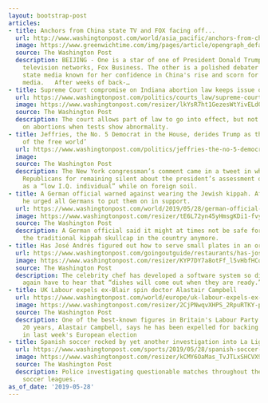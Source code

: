 ```yaml
---
layout: bootstrap-post
articles:
- title: Anchors from China state TV and FOX facing off...
  url: http://www.washingtonpost.com/world/asia_pacific/anchors-from-chinas-state-tv-and-fox-are-facing-off/2019/05/28/e7c041d2-8131-11e9-9a67-a687ca99fb3d_story.html
  image: https://www.greenwichtime.com/img/pages/article/opengraph_default.jpg
  source: The Washington Post
  description: BEIJING - One is a star of one of President Donald Trump's favorite
    television networks, Fox Business. The other is a polished debater on Chinese
    state media known for her confidence in China's rise and scorn for "biased" Western
    media.   After weeks of back-…
- title: Supreme Court compromise on Indiana abortion law keeps issue off its docket
  url: https://www.washingtonpost.com/politics/courts_law/supreme-court-compromise-on-indiana-abortion-law-keeps-issue-off-its-docket/2019/05/28/18636792-814b-11e9-933d-7501070ee669_story.html
  image: https://www.washingtonpost.com/resizer/lkYsR7ht1GezesWtYivELd0DwRQ=/1484x0/arc-anglerfish-washpost-prod-washpost.s3.amazonaws.com/public/VCIETEEX5YI6PAXE6EDW63LBKI.jpg
  source: The Washington Post
  description: The court allows part of law to go into effect, but not the prohibition
    on abortions when tests show abnormality.
- title: Jeffries, the No. 5 Democrat in the House, derides Trump as the ‘fake leader
    of the free world’
  url: https://www.washingtonpost.com/politics/jeffries-the-no-5-democrat-in-the-house-derides-trump-as-the-fake-leader-of-the-free-world/2019/05/28/95934502-8146-11e9-933d-7501070ee669_story.html
  image: 
  source: The Washington Post
  description: The New York congressman’s comment came in a tweet in which he criticized
    Republicans for remaining silent about the president’s assessment of Joe Biden
    as a “low I.Q. individual” while on foreign soil.
- title: A German official warned against wearing the Jewish kippah. After backlash,
    he urged all Germans to put them on in support.
  url: https://www.washingtonpost.com/world/2019/05/28/german-official-warned-against-wearing-jewish-kippah-after-backlash-he-urged-all-germans-put-them-support/
  image: https://www.washingtonpost.com/resizer/tE6L72yn45yHmsgKDi1-fvy-99A=/1484x0/arc-anglerfish-washpost-prod-washpost.s3.amazonaws.com/public/SDYS2PT7AII6TMPTWIZ74WAR54.jpg
  source: The Washington Post
  description: A German official said it might at times not be safe for Jews to wear
    the traditional kippah skullcap in the country anymore.
- title: Has José Andrés figured out how to serve small plates in an orderly fashion?
  url: https://www.washingtonpost.com/goingoutguide/restaurants/has-jose-andres-figured-out-how-to-serve-small-plates-in-an-orderly-fashion/2019/05/27/c366a96c-7d75-11e9-8ede-f4abf521ef17_story.html
  image: https://www.washingtonpost.com/resizer/KYP7DY7a8otFf_l5vHbfHCoiL4c=/1484x0/arc-anglerfish-washpost-prod-washpost.s3.amazonaws.com/public/M7MZL4T67EI6TMPTWIZ74WAR54.jpg
  source: The Washington Post
  description: The celebrity chef has developed a software system so diners never
    again have to hear that “dishes will come out when they are ready.”
- title: UK Labour expels ex-Blair spin doctor Alastair Campbell
  url: https://www.washingtonpost.com/world/europe/uk-labour-expels-ex-blair-spin-doctor-alastair-campbell/2019/05/28/e104f486-814b-11e9-b585-e36b16a531aa_story.html
  image: https://www.washingtonpost.com/resizer/2CjPNwqvXHPS_2RpuRTKY-p3eVo=/1484x0/www.washingtonpost.com/pb/resources/img/twp-social-share.png
  source: The Washington Post
  description: One of the best-known figures in Britain's Labour Party for the last
    20 years, Alastair Campbell, says he has been expelled for backing another party
    in last week's European election
- title: Spanish soccer rocked by yet another investigation into La Liga match-fixing
  url: https://www.washingtonpost.com/sports/2019/05/28/spanish-soccer-rocked-by-yet-another-investigation-into-la-liga-match-fixing/
  image: https://www.washingtonpost.com/resizer/kCMY6OaMas_TvJTLxSHCVX9-nGw=/1484x0/arc-anglerfish-washpost-prod-washpost.s3.amazonaws.com/public/QSXZS3UBHYI6TNMF4NVRNJJRVI.jpg
  source: The Washington Post
  description: Police investigating questionable matches throughout the country's
    soccer leagues.
as_of_date: '2019-05-28'
---
```


